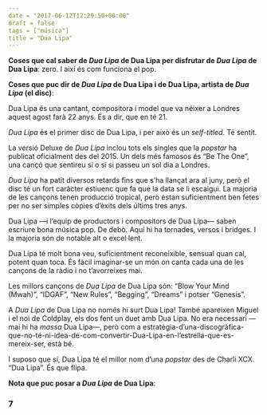 ```yaml
---
date = "2017-06-12T12:29:50+00:00"
draft = false
tags = ["música"]
title = "Dua Lipa"
---
```

**Coses que cal saber de *Dua Lipa* de Dua Lipa per disfrutar de *Dua Lipa* de Dua Lipa**: zero. I així és com funciona el pop.

<!-- more -->

**Coses que puc dir de *Dua Lipa* de Dua Lipa i de Dua Lipa, artista de *Dua Lipa* (el disc)**:

Dua Lipa és una cantant, compositora i model que va néixer a Londres aquest agost farà 22 anys. És a dir, que en té 21.

*Dua Lipa* és el primer disc de Dua Lipa, i per això és un *self-titled*. Té sentit.

La versió Deluxe de *Dua Lipa* inclou tots els singles que la *popstar* ha publicat oficialment des del 2015. Un dels més famosos és “Be The One”, una cançó que sentireu sí o sí si passeu un sol dia a Londres.

*Dua Lipa* ha patit diversos retards fins que s’ha llançat ara al juny, però el disc té un fort caràcter estiuenc que fa que la data se li escaigui. La majoria de les cançons tenen producció tropical, però estan suficientment ben fetes per no ser simples còpies d’èxits dels últims tres anys.

Dua Lipa —i l’equip de productors i compositors de Dua Lipa— saben escriure bona música pop. De debò. Aquí hi ha tornades, versos i bridges. I la majoria són de notable alt o excel·lent.

Dua Lipa té molt bona veu, suficientment reconeixible, sensual quan cal, potent quan toca. És fàcil imaginar-se un món on canta cada una de les cançons de la ràdio i no t’avorreixes mai.

Les millors cançons de *Dua Lipa* de Dua Lipa són: “Blow Your Mind (Mwah)”, “IDGAF”, “New Rules”, “Begging”, “Dreams” i potser “Genesis”.

A *Dua Lipa* de Dua Lipa no només hi surt Dua Lipa! També apareixen Miguel i el noi de Coldplay, els dos fent un duet amb Dua Lipa. No era necessari —mai hi ha *massa* Dua Lipa—, però com a estratègia-d’una-discogràfica-que-no-té-ni-idea-de-com-convertir-Dua-Lipa-en-l’estrella-que-es-mereix-ser, està bé.

I suposo que sí, Dua Lipa té el millor nom d’una *popstar* des de Charli XCX. “Dua Lipa”. És que flipa.

**Nota que puc posar a *Dua Lipa* de Dua Lipa**: 

### 7